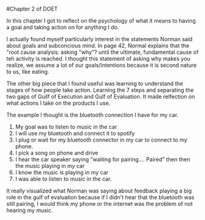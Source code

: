 #Chapter 2 of DOET

In this chapter I got to reflect on the psychology of what it means to having a goal and taking action on for anything I do. 

I actually found myself particularly interest in the statements Norman said about goals and subconcious mind. In page 42, Normal explains that the "root cause analysis: asking "why"? until the ultimate, fundamental cause of teh activity is reached. I thought this statement of asking why makes you realize, we assume a lot of our goals/intentions because it is second nature to us, like eating.

The other big piece that I found useful was learning to understand the stages of how people take action. Learning the 7 steps and separating the two gaps of Guilf of Execution and Gulf of Evaluation. It made relfection on what actions I take on the products I use. 

The example I thought is the bluetooth connection I have for my car.
1. My goal was to listen to music in the car
2. I will use my bluetooth and connect it to spotify 
3. I plug or wait for my bluetooth connector in my car to connect to my phone.
4. I pick a song on phone and drive
5. I hear the car speaker saying "waiting for pairing.... Paired" then then the music playing in my car
6. I know the music is playing in my car
7. I was able to listen to music in the car.

It really visualized what Norman was saying about feedback playing a big role in the gulf of evaluation because if I didn't hear that the bluetooth was still pairing, I would think my phone or the internet was the problem of not hearing my music.
